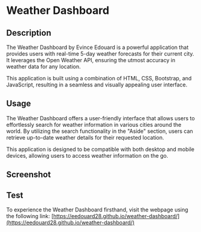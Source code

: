 # Weather Dashboard 

## Description

The Weather Dashboard by Evince Edouard is a powerful application that provides users with real-time 5-day weather forecasts for their current city. It leverages the Open Weather API, ensuring the utmost accuracy in weather data for any location.

This application is built using a combination of HTML, CSS, Bootstrap, and JavaScript, resulting in a seamless and visually appealing user interface.

## Usage

The Weather Dashboard offers a user-friendly interface that allows users to effortlessly search for weather information in various cities around the world. By utilizing the search functionality in the "Aside" section, users can retrieve up-to-date weather details for their requested location.

This application is designed to be compatible with both desktop and mobile devices, allowing users to access weather information on the go.

## Screenshot



## Test

To experience the Weather Dashboard firsthand, visit the webpage using the following link: [https://eedouard28.github.io/weather-dashboard/](https://eedouard28.github.io/weather-dashboard/)